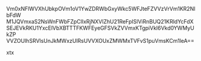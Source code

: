 Vm0xNFlWVXhUbkpOVm1oV1YwZDRWbGxyWkc5WFJteFZVVzVrVm1KR2NIbFdW
M1JQVmxaS2NsWnFWbFZpClIxRjNXVlZhU21ReFpISlViRnBUQ21KRldYcFdX
SEJEVkRKU1YxcElVbXBTTTFKWFEyeGFSVkZVVmxKTgpiVkl6Vkd0YWMyUkZP
VVZOUlhSRVlsUnJkMWxzUlRsUVVXOUxZMWMxTVFvS1puVmsKCm1leA==

xtx